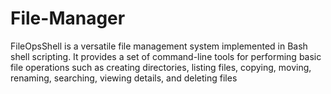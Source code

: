 # File-Manager
FileOpsShell is a versatile file management system implemented in Bash shell scripting. It provides a set of command-line tools for performing basic file operations such as creating directories, listing files, copying, moving, renaming, searching, viewing details, and deleting files
